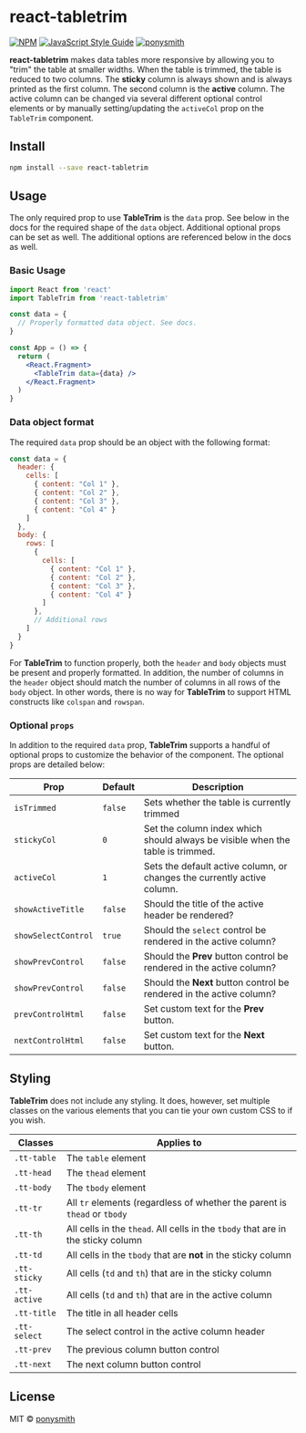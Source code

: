 # react-tabletrim

[![NPM](https://img.shields.io/npm/v/react-tabletrim.svg)](https://www.npmjs.com/package/react-tabletrim) [![JavaScript Style Guide](https://img.shields.io/badge/code_style-standard-brightgreen.svg)](https://standardjs.com) [![ponysmith](https://circleci.com/gh/ponysmith/react-tabletrim.svg?style=shield)](<https://app.circleci.com/github/ponysmith/react-tabletrim/pipelines>)

**react-tabletrim** makes data tables more responsive by allowing you to "trim" the table at smaller widths. When the table is trimmed, the table is reduced to two columns. The **sticky** column is always shown and is always printed as the first column. The second column is the **active** column. The active column can be changed via several different optional control elements or by manually setting/updating the `activeCol` prop on the `TableTrim` component.

## Install

```bash
npm install --save react-tabletrim
```

## Usage
The only required prop to use **TableTrim** is the `data` prop. See below in the docs for the required shape of the `data` object. Additional optional props can be set as well. The additional options are referenced below in the docs as well.

### Basic Usage
```jsx
import React from 'react'
import TableTrim from 'react-tabletrim'

const data = {
  // Properly formatted data object. See docs.
}

const App = () => {
  return (
    <React.Fragment>
      <TableTrim data={data} />
    </React.Fragment>
  )
}
```

### Data object format
The required `data` prop should be an object with the following format:

```javascript
const data = {
  header: {
    cells: [
      { content: "Col 1" },
      { content: "Col 2" },
      { content: "Col 3" },
      { content: "Col 4" }
    ]
  },
  body: {
    rows: [
      { 
        cells: [
          { content: "Col 1" },
          { content: "Col 2" },
          { content: "Col 3" },
          { content: "Col 4" }
        ]
      },
      // Additional rows
    ]
  }
}
```

For **TableTrim** to function properly, both the `header` and `body` objects must be present and properly formatted. In addition, the number of columns in the `header` object should match the number of columns in all rows of the `body` object. In other words, there is no way for **TableTrim** to support HTML constructs like `colspan` and `rowspan`.


### Optional `props`
In addition to the required `data` prop, **TableTrim** supports a handful of optional props to customize the behavior of the component. The optional props are detailed below:

| Prop | Default | Description |
|------|---------|-------------|
| `isTrimmed` | `false` | Sets whether the table is currently trimmed |
| `stickyCol` | `0` | Set the column index which should always be visible when the table is trimmed. |
| `activeCol` | `1` | Sets the default active column, or changes the currently active column. |
| `showActiveTitle` | `false` | Should the title of the active header be rendered? |
| `showSelectControl` | `true` | Should the `select` control be rendered in the active column? |
| `showPrevControl` | `false` | Should the **Prev** button control be rendered in the active column? |
| `showPrevControl` | `false` | Should the **Next** button control be rendered in the active column? |
| `prevControlHtml` | `false` | Set custom text for the **Prev** button. |
| `nextControlHtml` | `false` | Set custom text for the **Next** button. |


## Styling
**TableTrim** does not include any styling. It does, however, set multiple classes on the various elements that you can tie your own custom CSS to if you wish.

| Classes       | Applies to |
|---------------|------------------|
| `.tt-table`   | The `table` element |
| `.tt-head`    | The `thead` element |
| `.tt-body`    | The `tbody` element |
| `.tt-tr`      | All `tr` elements (regardless of whether the parent is `thead` or `tbody` |
| `.tt-th`      | All cells in the `thead`. All cells in the `tbody` that are in the sticky column |
| `.tt-td`      | All cells in the `tbody` that are **not** in the sticky column |
| `.tt-sticky`  | All cells (`td` and `th`) that are in the sticky column |
| `.tt-active`  | All cells (`td` and `th`) that are in the active column |
| `.tt-title`   | The title in all header cells |
| `.tt-select`  | The select control in the active column header |
| `.tt-prev`    | The previous column button control |
| `.tt-next`    | The next column button control |


## License
MIT © [ponysmith](https://github.com/ponysmith)
